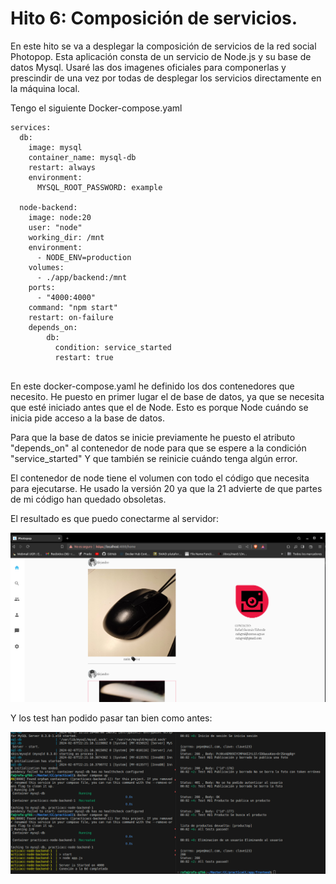 # Hito 6: Composición de servicios.


En este hito se va a desplegar la composición de servicios de la red social Photopop.
Esta aplicación consta de un servicio de Node.js y su base de datos Mysql. Usaré las dos imagenes oficiales
para componerlas y prescindir de una vez por todas de desplegar los servicios directamente en la máquina local.

Tengo el siguiente Docker-compose.yaml

```
services:  
  db:
    image: mysql
    container_name: mysql-db
    restart: always
    environment:
      MYSQL_ROOT_PASSWORD: example

  node-backend:
    image: node:20
    user: "node"
    working_dir: /mnt
    environment:
      - NODE_ENV=production
    volumes:
      - ./app/backend:/mnt
    ports:
      - "4000:4000"
    command: "npm start"
    restart: on-failure
    depends_on:
        db:
          condition: service_started
          restart: true


```

En este docker-compose.yaml he definido los dos contenedores que necesito. He puesto en primer lugar el de base de datos, ya que se necesita que esté iniciado antes que el de Node. Esto es porque Node cuándo se inicia pide acceso a la base de datos. 

Para que la base de datos se inicie previamente he puesto el atributo "depends_on" al contenedor de node para que se espere a la condición "service_started"
Y que también se reinicie cuándo tenga algún error.

El contenedor de node tiene el volumen con todo el código que necesita para ejecutarse. He usado la versión 20 ya que la 21 advierte de que partes de mi código han quedado obsoletas.


El resultado es que puedo conectarme al servidor:

![redSocial](/docs/imgs/redSocial.png)





Y los test han podido pasar tan bien como antes:

![tests](/docs/imgs/test%20pasados.png)



